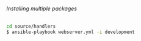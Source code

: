 ###### Installing multiple packages

```bash
cd source/handlers
$ ansible-playbook webserver.yml -i development
```